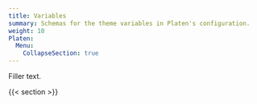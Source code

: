 ```yaml
---
title: Variables
summary: Schemas for the theme variables in Platen's configuration.
weight: 10
Platen:
  Menu:
    CollapseSection: true
---
```


Filler text.

{{< section >}}
